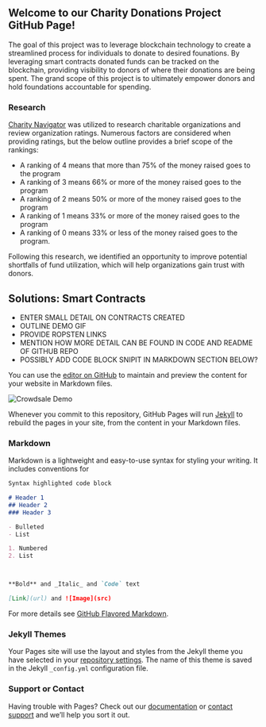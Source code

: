 ## Welcome to our Charity Donations Project GitHub Page!

The goal of this project was to leverage blockchain technology to create a streamlined process for individuals to donate to desired founations.  By leveraging smart contracts donated funds can be tracked on the blockchain, providing visibility to donors of where their donations are being spent.  The grand scope of this project is to ultimately empower donors and hold foundations accountable for spending. 

### Research

[Charity Navigator](https://www.charitynavigator.org) was utilized to research charitable organizations and review organization ratings.  Numerous factors are considered when providing ratings, but the below outline provides a brief scope of the rankings:

  - A ranking of 4 means that more than 75% of the money raised goes to the program
  - A ranking of 3 means 66% or more of the money raised goes to the program
  - A ranking of 2 means 50% or more of the money raised goes to the program
  - A ranking of 1 means 33% or more of the money raised goes to the program
  - A ranking of 0 means 33% or less of the money raised goes to the program.
  
Following this research, we identified an opportunity to improve potential shortfalls of fund utilization, which will help organizations gain trust with donors. 

## Solutions: Smart Contracts

- ENTER SMALL DETAIL ON CONTRACTS CREATED
- OUTLINE DEMO GIF
- PROVIDE ROPSTEN LINKS
- MENTION HOW MORE DETAIL CAN BE FOUND IN CODE AND README OF GITHUB REPO
- POSSIBLY ADD CODE BLOCK SNIPIT IN MARKDOWN SECTION BELOW?




You can use the [editor on GitHub](https://github.com/hageslel/Charity-Donations-on-Blockchain/edit/gh-pages/index.md) to maintain and preview the content for your website in 
Markdown files.

![Crowdsale Demo](crowdsaleDEMO.gif)

Whenever you commit to this repository, GitHub Pages will run [Jekyll](https://jekyllrb.com/) to rebuild the pages in your site, from the content in your Markdown files.

### Markdown

Markdown is a lightweight and easy-to-use syntax for styling your writing. It includes conventions for

```markdown
Syntax highlighted code block

# Header 1
## Header 2
### Header 3

- Bulleted
- List

1. Numbered
2. List



**Bold** and _Italic_ and `Code` text

[Link](url) and ![Image](src)
```

For more details see [GitHub Flavored Markdown](https://guides.github.com/features/mastering-markdown/).

### Jekyll Themes

Your Pages site will use the layout and styles from the Jekyll theme you have selected in your [repository settings](https://github.com/hageslel/Charity-Donations-on-Blockchain/settings). The name of this theme is saved in the Jekyll `_config.yml` configuration file.

### Support or Contact

Having trouble with Pages? Check out our [documentation](https://docs.github.com/categories/github-pages-basics/) or [contact support](https://support.github.com/contact) and we’ll help you sort it out.
